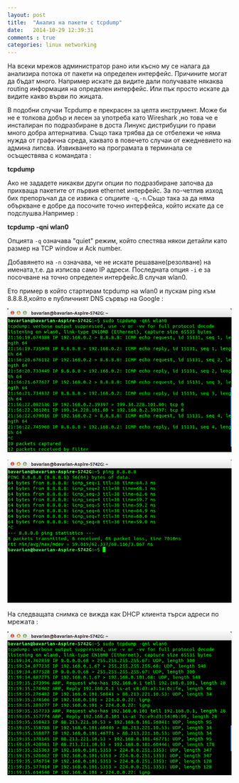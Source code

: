 ```yaml
---
layout: post
title:  "Анализ на пакети с tcpdump"
date:   2014-10-29 12:39:31
comments : true
categories: linux networking
---
```


На всеки мрежов администратор рано или късно му се налага да анализира потока от пакети на определен интерфейс. Причините могат да бъдат много.
Например искате да видите дали получавате някаква routing информация на определен интерфейс. Или пък просто искате да видите какво върви по жицата.

В подобни случаи Tcpdump е прекрасен за целта инструмент. Може би не е толкова добър и лесен за употреба като Wireshark ,но това че е инсталиран по подразбиране в доста Линукс дистрибуции го прави много добра алтернатива.
Също така трябва да се отбележи че няма нужда от графична среда, каквато в повечето случаи от ежедневието на админа липсва.
Извикването на програмата в терминала се осъществява с командата :

**tcpdump**

Ако не зададете никакви други опции по подразбиране започва да прихваща пакетите от първия ethernet интерфейс.
За по-четлив изход бих препоръчал да се извика с опциите `-q`,`-n`.Също така за да няма объркване е добре да посочите точно интерфейса, който искате да се подслушва.Например :

**tcpdump -qni wlan0**

Опцията `-q` означава "quiet" режим, който спестява някои детайли като размер на TCP window и Ack number.

Добавянето на `-n` означава, че не искате решаване(резолване) на имената,т.е. да изписва само IP адреси.
Последната опция `-i` е за посочване на точно определен интерфейс.В случая wlan0.

Ето пример в който стартирам tcpdump на wlan0 и пускам ping към 8.8.8.8,който е публичният DNS сървър на Google :

![dump2](https://github.com/etem/etem.github.io/raw/master/assets/images/tcpdump/dump2.png)


![dump1](https://github.com/etem/etem.github.io/raw/master/assets/images/tcpdump/dump1.png)


На следващата снимка се вижда как DHCP клиента търси адреси по мрежата :

![dump3](https://github.com/etem/etem.github.io/raw/master/assets/images/tcpdump/dump3.png)